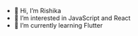 - 👋 Hi, I’m Rishika
- 👀 I’m interested in JavaScript and React
- 🌱 I’m currently learning Flutter

<!---
rishika06/rishika06 is a ✨ special ✨ repository because its `README.md` (this file) appears on your GitHub profile.
You can click the Preview link to take a look at your changes.
--->
